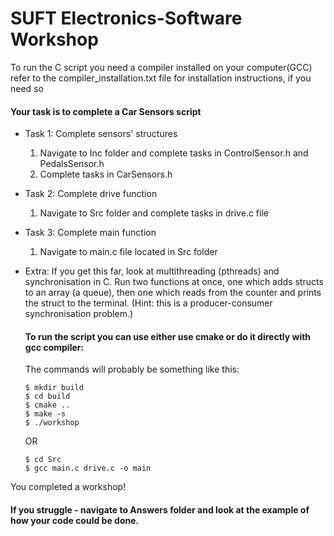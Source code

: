 # SUFT Electronics-Software Workshop

<p>To run the C script you need a compiler installed on your computer(GCC) refer to the compiler_installation.txt file for installation instructions, if you need so</p>

<h4>Your task is to complete a Car Sensors script</h4>

- Task 1: Complete sensors' structures
  1) Navigate to Inc folder and complete tasks in ControlSensor.h and PedalsSensor.h
  2) Complete tasks in CarSensors.h
- Task 2: Complete drive function
  1) Navigate to Src folder and complete tasks in drive.c file
- Task 3: Complete main function
  1) Navigate to main.c file located in Src folder
- Extra: If you get this far, look at multithreading (pthreads) and synchronisation in C. Run two functions at once, one which adds structs to an array (a queue), then one which reads from the counter and prints the struct to the terminal. (Hint: this is a producer-consumer synchronisation problem.)



  <h4>To run the script you can use either use cmake or do it directly with gcc compiler:</h4>

  The commands will probably be something like this:

    ```pwd
  $ mkdir build
  $ cd build
  $ cmake ..
  $ make -s
  $ ./workshop
  ```

    OR
    
  ```pwd
  $ cd Src
  $ gcc main.c drive.c -o main
  ```
You completed a workshop!

<h4>If you struggle - navigate to Answers folder and look at the example of how your code could be done.</h4>
